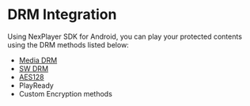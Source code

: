 # DRM Integration

Using NexPlayer SDK for Android, you can play your protected contents using the DRM methods listed below:

- [Media DRM](/drm-integration/hwdrm.md)
- [SW DRM](/drm-integration/swdrm.md) 
- [AES128](/drm-integration/aes128.md)
- PlayReady
- Custom Encryption methods